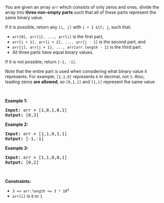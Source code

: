 You are given an array `` arr `` which consists of only zeros and ones, divide the array into __three non-empty parts__ such that all of these parts represent the same binary value.

If it is possible, return any `` [i, j] `` with `` i + 1 &lt; j ``, such that:

*   `` arr[0], arr[1], ..., arr[i] `` is the first part,
*   `` arr[i + 1], arr[i + 2], ..., arr[j - 1] `` is the second part, and
*   `` arr[j], arr[j + 1], ..., arr[arr.length - 1] `` is the third part.
*   All three parts have equal binary values.

If it is not possible, return `` [-1, -1] ``.

Note that the entire part is used when considering what binary value it represents. For example, `` [1,1,0] `` represents `` 6 `` in decimal, not `` 3 ``. Also, leading zeros __are allowed__, so `` [0,1,1] `` and `` [1,1] `` represent the same value.

&nbsp;

__Example 1:__

<pre><strong>Input:</strong> arr = [1,0,1,0,1]
<strong>Output:</strong> [0,3]
</pre>

__Example 2:__

<pre><strong>Input:</strong> arr = [1,1,0,1,1]
<strong>Output:</strong> [-1,-1]
</pre>

__Example 3:__

<pre><strong>Input:</strong> arr = [1,1,0,0,1]
<strong>Output:</strong> [0,2]
</pre>

&nbsp;

__Constraints:__

*   <code>3 &lt;= arr.length &lt;= 3 * 10<sup>4</sup></code>
*   `` arr[i] `` is `` 0 `` or `` 1 ``